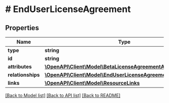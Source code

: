 # # EndUserLicenseAgreement

## Properties

Name | Type | Description | Notes
------------ | ------------- | ------------- | -------------
**type** | **string** |  | 
**id** | **string** |  | 
**attributes** | [**\OpenAPI\Client\Model\BetaLicenseAgreementAttributes**](BetaLicenseAgreementAttributes.md) |  | [optional] 
**relationships** | [**\OpenAPI\Client\Model\EndUserLicenseAgreementRelationships**](EndUserLicenseAgreementRelationships.md) |  | [optional] 
**links** | [**\OpenAPI\Client\Model\ResourceLinks**](ResourceLinks.md) |  | 

[[Back to Model list]](../../README.md#documentation-for-models) [[Back to API list]](../../README.md#documentation-for-api-endpoints) [[Back to README]](../../README.md)



